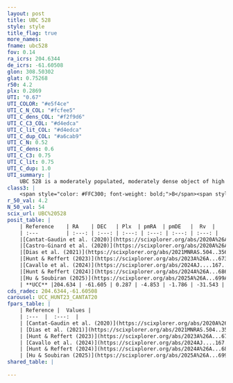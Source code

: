 ```yaml
---
layout: post
title: UBC 528
style: style
title_flag: true
more_names: 
fname: ubc528
fov: 0.14
ra_icrs: 204.6344
de_icrs: -61.60508
glon: 308.50302
glat: 0.75268
r50: 4.2
plx: 0.2869
UTI: "0.67"
UTI_COLOR: "#e5f4ce"
UTI_C_N_COL: "#fcfee5"
UTI_C_dens_COL: "#f2f9d6"
UTI_C_C3_COL: "#d4edca"
UTI_C_lit_COL: "#d4edca"
UTI_C_dup_COL: "#a6cab9"
UTI_C_N: 0.52
UTI_C_dens: 0.6
UTI_C_C3: 0.75
UTI_C_lit: 0.75
UTI_C_dup: 1.0
UTI_summary: |
    UBC 528 is a moderately populated, moderately dense object of high C3 quality. It is well-studied in the literature.
class3: |
    <span style="color: #FFC300; font-weight: bold;">B</span><span style="color: green; font-weight: bold;">A</span>
r_50_val: 4.2
N_50_val: 54
scix_url: UBC%20528
posit_table: |
    | Reference    | RA    | DEC   | Plx  | pmRA  | pmDE   |  Rv  |
    | :---         | :---: | :---: | :---: | :---: | :---: | :---: |
    |[Cantat-Gaudin et al. (2020)](https://scixplorer.org/abs/2020A%26A...640A...1C) | 204.627 | -61.607 | 0.252 | -4.819 | -1.793 | -- |
    |[Castro-Ginard et al. (2020)](https://scixplorer.org/abs/2020A%26A...635A..45C) | 204.64 | -61.606 | 0.256 | -4.821 | -1.806 | -- |
    |[Dias et al. (2021)](https://scixplorer.org/abs/2021MNRAS.504..356D) | 204.627 | -61.603 | 0.267 | -4.823 | -1.796 | -36.381 |
    |[Hunt & Reffert (2023)](https://scixplorer.org/abs/2023A%26A...673A.114H) | 204.629 | -61.621 | 0.297 | -4.864 | -1.784 | -28.235 |
    |[Cavallo et al. (2024)](https://scixplorer.org/abs/2024AJ....167...12C) | 204.612 | -61.609 | 0.296 | -- | -- | -- |
    |[Hunt & Reffert (2024)](https://scixplorer.org/abs/2024A%26A...686A..42H) | 204.629 | -61.621 | 0.297 | -4.864 | -1.784 | -28.235 |
    |[Hu & Soubiran (2025)](https://scixplorer.org/abs/2025A%26A...699A.246H) | 204.612 | -61.609 | -- | -- | -- | -- |
    | **UCC** |204.634 | -61.605 | 0.287 | -4.853 | -1.786 | -31.543 | 
cds_radec: 204.6344,-61.60508
carousel: UCC_HUNT23_CANTAT20
fpars_table: |
    | Reference |  Values |
    | :---  |  :---:  |
    | [Cantat-Gaudin et al. (2020)](https://scixplorer.org/abs/2020A%26A...640A...1C) | `AVNN=0.83, DMNN=12.9, AgeNN=9.43` |
    | [Dias et al. (2021)](https://scixplorer.org/abs/2021MNRAS.504..356D) | `Av=2.695, Dist=3468, logage=8.668, [Fe/H]=0.137` |
    | [Hunt & Reffert (2023)](https://scixplorer.org/abs/2023A%26A...673A.114H) | `AV50=2.631, diffAV50=1.411, MOD50=12.515, logAge50=8.459` |
    | [Cavallo et al. (2024)](https://scixplorer.org/abs/2024AJ....167...12C) | `AV50=2.11, dMod50=11.81, logAge50=9.01, [Fe/H]50=0.02` |
    | [Hunt & Reffert (2024)](https://scixplorer.org/abs/2024A%26A...686A..42H) | `MassJ=512.837` |
    | [Hu & Soubiran (2025)](https://scixplorer.org/abs/2025A%26A...699A.246H) | `MA22=-0.41, MA23f=-0.17, MA23g=0.19, MK24=-0.09, MF24=-0.21` |
shared_table: |
    
---
```

